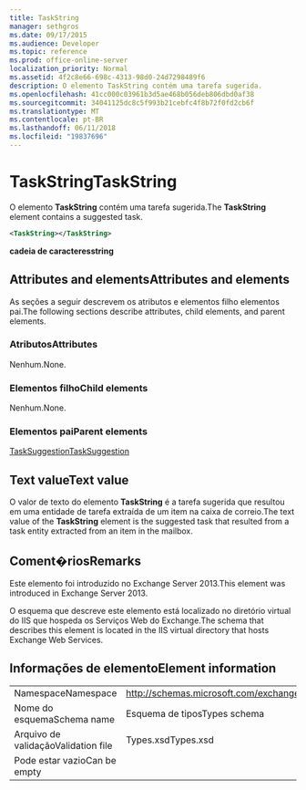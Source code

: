```yaml
---
title: TaskString
manager: sethgros
ms.date: 09/17/2015
ms.audience: Developer
ms.topic: reference
ms.prod: office-online-server
localization_priority: Normal
ms.assetid: 4f2c8e66-698c-4313-98d0-24d7298489f6
description: O elemento TaskString contém uma tarefa sugerida.
ms.openlocfilehash: 41cc000c03961b3d5ae468b056deb806dbd0af38
ms.sourcegitcommit: 34041125dc8c5f993b21cebfc4f8b72f0fd2cb6f
ms.translationtype: MT
ms.contentlocale: pt-BR
ms.lasthandoff: 06/11/2018
ms.locfileid: "19837696"
---
```

# <a name="taskstring"></a><span data-ttu-id="b78f5-103">TaskString</span><span class="sxs-lookup"><span data-stu-id="b78f5-103">TaskString</span></span>

<span data-ttu-id="b78f5-104">O elemento **TaskString** contém uma tarefa sugerida.</span><span class="sxs-lookup"><span data-stu-id="b78f5-104">The **TaskString** element contains a suggested task.</span></span> 
  
```XML
<TaskString></TaskString>
```

<span data-ttu-id="b78f5-105">**cadeia de caracteres**</span><span class="sxs-lookup"><span data-stu-id="b78f5-105">**string**</span></span>

## <a name="attributes-and-elements"></a><span data-ttu-id="b78f5-106">Attributes and elements</span><span class="sxs-lookup"><span data-stu-id="b78f5-106">Attributes and elements</span></span>

<span data-ttu-id="b78f5-107">As seções a seguir descrevem os atributos e elementos filho elementos pai.</span><span class="sxs-lookup"><span data-stu-id="b78f5-107">The following sections describe attributes, child elements, and parent elements.</span></span>
  
### <a name="attributes"></a><span data-ttu-id="b78f5-108">Atributos</span><span class="sxs-lookup"><span data-stu-id="b78f5-108">Attributes</span></span>

<span data-ttu-id="b78f5-109">Nenhum.</span><span class="sxs-lookup"><span data-stu-id="b78f5-109">None.</span></span>
  
### <a name="child-elements"></a><span data-ttu-id="b78f5-110">Elementos filho</span><span class="sxs-lookup"><span data-stu-id="b78f5-110">Child elements</span></span>

<span data-ttu-id="b78f5-111">Nenhum.</span><span class="sxs-lookup"><span data-stu-id="b78f5-111">None.</span></span>
  
### <a name="parent-elements"></a><span data-ttu-id="b78f5-112">Elementos pai</span><span class="sxs-lookup"><span data-stu-id="b78f5-112">Parent elements</span></span>

[<span data-ttu-id="b78f5-113">TaskSuggestion</span><span class="sxs-lookup"><span data-stu-id="b78f5-113">TaskSuggestion</span></span>](tasksuggestion.md)
  
## <a name="text-value"></a><span data-ttu-id="b78f5-114">Text value</span><span class="sxs-lookup"><span data-stu-id="b78f5-114">Text value</span></span>

<span data-ttu-id="b78f5-115">O valor de texto do elemento **TaskString** é a tarefa sugerida que resultou em uma entidade de tarefa extraída de um item na caixa de correio.</span><span class="sxs-lookup"><span data-stu-id="b78f5-115">The text value of the **TaskString** element is the suggested task that resulted from a task entity extracted from an item in the mailbox.</span></span> 
  
## <a name="remarks"></a><span data-ttu-id="b78f5-116">Coment�rios</span><span class="sxs-lookup"><span data-stu-id="b78f5-116">Remarks</span></span>

<span data-ttu-id="b78f5-117">Este elemento foi introduzido no Exchange Server 2013.</span><span class="sxs-lookup"><span data-stu-id="b78f5-117">This element was introduced in Exchange Server 2013.</span></span>
  
<span data-ttu-id="b78f5-118">O esquema que descreve este elemento está localizado no diretório virtual do IIS que hospeda os Serviços Web do Exchange.</span><span class="sxs-lookup"><span data-stu-id="b78f5-118">The schema that describes this element is located in the IIS virtual directory that hosts Exchange Web Services.</span></span>
  
## <a name="element-information"></a><span data-ttu-id="b78f5-119">Informações de elemento</span><span class="sxs-lookup"><span data-stu-id="b78f5-119">Element information</span></span>

|||
|:-----|:-----|
|<span data-ttu-id="b78f5-120">Namespace</span><span class="sxs-lookup"><span data-stu-id="b78f5-120">Namespace</span></span>  <br/> |http://schemas.microsoft.com/exchange/services/2006/types  <br/> |
|<span data-ttu-id="b78f5-121">Nome do esquema</span><span class="sxs-lookup"><span data-stu-id="b78f5-121">Schema name</span></span>  <br/> |<span data-ttu-id="b78f5-122">Esquema de tipos</span><span class="sxs-lookup"><span data-stu-id="b78f5-122">Types schema</span></span>  <br/> |
|<span data-ttu-id="b78f5-123">Arquivo de validação</span><span class="sxs-lookup"><span data-stu-id="b78f5-123">Validation file</span></span>  <br/> |<span data-ttu-id="b78f5-124">Types.xsd</span><span class="sxs-lookup"><span data-stu-id="b78f5-124">Types.xsd</span></span>  <br/> |
|<span data-ttu-id="b78f5-125">Pode estar vazio</span><span class="sxs-lookup"><span data-stu-id="b78f5-125">Can be empty</span></span>  <br/> ||
   

